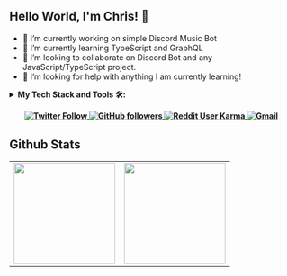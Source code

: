 ## Hello World, I'm Chris! 👋
- 🔭 I’m currently working on simple Discord Music Bot 
- 🌱 I’m currently learning TypeScript and GraphQL
- 👯 I’m looking to collaborate on Discord Bot and any JavaScript/TypeScript project. 
- 🤔 I’m looking for help with anything I am currently learning!

<details>
<summary><b>My Tech Stack and Tools 🛠:<b/></summary>

### Languages
![C#](https://img.shields.io/badge/c%23-%23239120.svg?style=for-the-badge&logo=c-sharp&logoColor=white)
![CSS3](https://img.shields.io/badge/css3-%231572B6.svg?style=for-the-badge&logo=css3&logoColor=white)
![HTML5](https://img.shields.io/badge/html5-%23E34F26.svg?style=for-the-badge&logo=html5&logoColor=white)
![JavaScript](https://img.shields.io/badge/javascript-%23323330.svg?style=for-the-badge&logo=javascript&logoColor=%23F7DF1E)
![TypeScript](https://img.shields.io/badge/typescript-%23007ACC.svg?style=for-the-badge&logo=typescript&logoColor=white)
<!-- ![Kotlin](https://img.shields.io/badge/kotlin-%230095D5.svg?style=for-the-badge&logo=kotlin&logoColor=white) -->
<!-- ![PHP](https://img.shields.io/badge/php-%23777BB4.svg?style=for-the-badge&logo=php&logoColor=white) -->
                                                                                                 
### Frameworks                                                                              
![.Net](https://img.shields.io/badge/.NET-5C2D91?style=for-the-badge&logo=.net&logoColor=white)
![Bootstrap](https://img.shields.io/badge/bootstrap-%23563D7C.svg?style=for-the-badge&logo=bootstrap&logoColor=white)
![Electron.js](https://img.shields.io/badge/Electron-191970?style=for-the-badge&logo=Electron&logoColor=white)
![Express.js](https://img.shields.io/badge/express.js-%23404d59.svg?style=for-the-badge&logo=express&logoColor=%2361DAFB)
![Gatsby](https://img.shields.io/badge/Gatsby-%23663399.svg?style=for-the-badge&logo=gatsby&logoColor=white)
![Jest](https://img.shields.io/badge/-jest-%23C21325?style=for-the-badge&logo=jest&logoColor=white)
![Mocha](https://img.shields.io/badge/-mocha-%238D6748?style=for-the-badge&logo=mocha&logoColor=white)
![NodeJS](https://img.shields.io/badge/node.js-6DA55F?style=for-the-badge&logo=node.js&logoColor=white)
![React](https://img.shields.io/badge/react-%2320232a.svg?style=for-the-badge&logo=react&logoColor=%2361DAFB)
![React Native](https://img.shields.io/badge/react_native-%2320232a.svg?style=for-the-badge&logo=react&logoColor=%2361DAFB)
![Redux](https://img.shields.io/badge/redux-%23593d88.svg?style=for-the-badge&logo=redux&logoColor=white)
![Sequelize](https://img.shields.io/badge/Sequelize-52B0E7?style=for-the-badge&logo=Sequelize&logoColor=white)
![Socket.io](https://img.shields.io/badge/Socket.io-black?style=for-the-badge&logo=socket.io&badgeColor=010101)
![Styled Components](https://img.shields.io/badge/styled--components-DB7093?style=for-the-badge&logo=styled-components&logoColor=white)
![Xamarin](https://img.shields.io/badge/Xamarin-3199DC?style=for-the-badge&logo=xamarin&logoColor=white)
<!-- ![Angular](https://img.shields.io/badge/angular-%23DD0031.svg?style=for-the-badge&logo=angular&logoColor=white) -->
<!-- ![Angular.js](https://img.shields.io/badge/angular.js-%23E23237.svg?style=for-the-badge&logo=angularjs&logoColor=white) -->
<!-- ![jQuery](https://img.shields.io/badge/jquery-%230769AD.svg?style=for-the-badge&logo=jquery&logoColor=white) -->

### Databases
![MicrosoftSQLServer](https://img.shields.io/badge/Microsoft%20SQL%20Server-CC2927?style=for-the-badge&logo=microsoft%20sql%20server&logoColor=white)
![MongoDB](https://img.shields.io/badge/MongoDB-%234ea94b.svg?style=for-the-badge&logo=mongodb&logoColor=white)
![MySQL](https://img.shields.io/badge/mysql-%2300f.svg?style=for-the-badge&logo=mysql&logoColor=white)
![Postgres](https://img.shields.io/badge/postgres-%23316192.svg?style=for-the-badge&logo=postgresql&logoColor=white)
![Redis](https://img.shields.io/badge/redis-%23DD0031.svg?style=for-the-badge&logo=redis&logoColor=white)
![SQLite](https://img.shields.io/badge/sqlite-%2307405e.svg?style=for-the-badge&logo=sqlite&logoColor=white)
<!-- ![Realm](https://img.shields.io/badge/Realm-39477F?style=for-the-badge&logo=realm&logoColor=white) -->

### Tools
![GitHub](https://img.shields.io/badge/github-%23121011.svg?style=for-the-badge&logo=github&logoColor=white)
![Nginx](https://img.shields.io/badge/nginx-%23009639.svg?style=for-the-badge&logo=nginx&logoColor=white)
![Postman](https://img.shields.io/badge/Postman-FF6C37?style=for-the-badge&logo=postman&logoColor=white)
![Visual Studio](https://img.shields.io/badge/Visual%20Studio-5C2D91.svg?style=for-the-badge&logo=visual-studio&logoColor=white)
![Visual Studio Code](https://img.shields.io/badge/Visual%20Studio%20Code-0078d7.svg?style=for-the-badge&logo=visual-studio-code&logoColor=white)
<!-- ![GitLab](https://img.shields.io/badge/gitlab-%23181717.svg?style=for-the-badge&logo=gitlab&logoColor=white) -->
<!-- ![GitLab CI](https://img.shields.io/badge/GitLabCI-%23181717.svg?style=for-the-badge&logo=gitlab&logoColor=white) -->

</details>

<p align="center">
  <a href="https://twitter.com/ChristiantoChen">
    <img align="center" alt="Twitter Follow" src="https://img.shields.io/twitter/follow/ChristiantoChen?label=Follow%20Me%20On%20Twitter&style=social">
  </a>
  <a href="https://github.com/ChristiantoChen">
    <img align="center" alt="GitHub followers" src="https://img.shields.io/github/followers/ChristiantoChen?label=Follow%20Me%20On%20GitHub&style=social">
  </a>
    <a href="https://reddit.com/user/lozernhein">
    <img align="center" alt="Reddit User Karma" src="https://img.shields.io/reddit/user-karma/combined/lozernhein?label=Follow%20Me%20On%20Reddit&style=social">
  </a>
    <a href="mailto:christianto_chen@live.com?subject=[GitHub] &body=Type your message here. Please start the subject with '[GitHub]' for better sorting of your messages.">
    <img align="center" alt="Gmail" src="https://img.shields.io/static/v1?label=Developer%20Email&message=christianto_chen&color=0073b1&style=social&logo=microsoft-outlook"></a>
</p>

## Github Stats
<table>
  <tr>
    <td>
      <img height="180" src="https://github-readme-stats.vercel.app/api?username=christiantochen&show_icons=true&theme=tokyonight&count_private=true&hide_border=true"/>
    </td>
    <td>
      <img height="180" src="https://github-readme-stats.vercel.app/api/top-langs?username=christiantochen&theme=tokyonight&count_private=true&hide_border=true&include_all_commits=true&layout=compact"/>
    </td>
  </tr>
</table>

<!--
**christiantochen/christiantochen** is a ✨ _special_ ✨ repository because its `README.md` (this file) appears on your GitHub profile.

Here are some ideas to get you started:

- 🔭 I'm currently working on ...
- 🌱 I'm currently learning ...
- 👯 I'm looking to collaborate on ...
- 🤔 I'm looking for help with ...
- 💬 Ask me about ...
- 📫 How to reach me: ...
- 😄 Pronouns: ...
- ⚡ Fun fact: ...
-->

